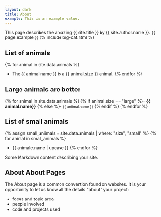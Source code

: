 ```yaml
---
layout: dark
title: About
example: This is an example value.
---
```

This page describes the amazing {{ site.title }} by {{ site.author.name }}.
{{ page.example }}
{% include big-cat.html %}

## List of animals
{% for animal in site.data.animals %}
- The {{ animal.name }} is a {{ animal.size }} animal.
{% endfor %}

## Large animals are better
{% for animal in site.data.animals %}
{% if animal.size == "large" %}- <strong style="color: {{animal.color }};">
{{ animal.name}}</strong>
{% else %}- <small>{{ aniimal.name }}</small>
{% endif %}
{% endfor %}
  
## List of small animals
{% assign small_aniimals = site.data.animals | where: "size", "small" %}
{% for animal in small_animals %}
- {{ animale.name | upcase }}
{% endfor %}

Some Markdown content describing your site.

## About About Pages

The About page is a common convention found on websites.
It is your opportunity to let us know all the details "about" your project:

- focus and topic area
- people involved
- code and projects used
